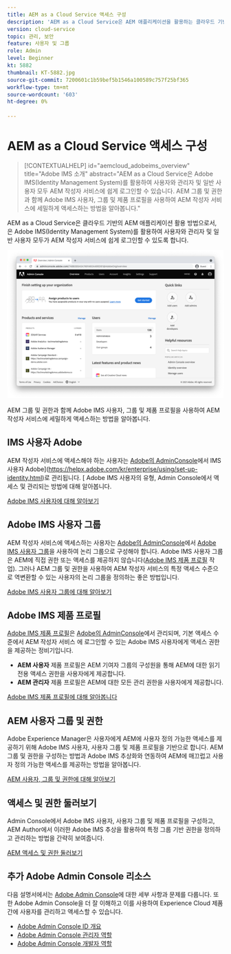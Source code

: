 ```yaml
---
title: AEM as a Cloud Service 액세스 구성
description: 'AEM as a Cloud Service은 AEM 애플리케이션을 활용하는 클라우드 기반의 방법으로서, 이와 같이 는 Adobe IMS(Identity Management System)를 활용하여 사용자와 관리자 및 일반 사용자 모두를 AEM 작성자 서비스에 쉽게 로그인할 수 있도록 합니다. AEM 그룹 및 권한과 함께 Adobe IMS 사용자, 사용자 그룹 및 제품 프로필을 모두 사용하여 AEM 작성자에 대한 특정 액세스 권한을 제공하는 방법을 알아봅니다.  '
version: cloud-service
topic: 관리, 보안
feature: 사용자 및 그룹
role: Admin
level: Beginner
kt: 5882
thumbnail: KT-5882.jpg
source-git-commit: 7200601c1b59bef5b1546a100589c757f25bf365
workflow-type: tm+mt
source-wordcount: '603'
ht-degree: 0%

---
```



# AEM as a Cloud Service 액세스 구성

>[!CONTEXTUALHELP]
>id="aemcloud_adobeims_overview"
>title="Adobe IMS 소개"
>abstract="AEM as a Cloud Service은 Adobe IMS(Identity Management System)를 활용하여 사용자와 관리자 및 일반 사용자 모두 AEM 작성자 서비스에 쉽게 로그인할 수 있습니다. AEM 그룹 및 권한과 함께 Adobe IMS 사용자, 그룹 및 제품 프로필을 사용하여 AEM 작성자 서비스에 세밀하게 액세스하는 방법을 알아봅니다."

AEM as a Cloud Service은 클라우드 기반의 AEM 애플리케이션 활용 방법으로서, 은 Adobe IMS(Identity Management System)를 활용하여 사용자와 관리자 및 일반 사용자 모두가 AEM 작성자 서비스에 쉽게 로그인할 수 있도록 합니다.

![Adobe Admin Console](./assets/hero.png)

AEM 그룹 및 권한과 함께 Adobe IMS 사용자, 그룹 및 제품 프로필을 사용하여 AEM 작성자 서비스에 세밀하게 액세스하는 방법을 알아봅니다.

## IMS 사용자 Adobe

AEM 작성자 서비스에 액세스해야 하는 사용자는 [Adobe의 AdminConsole](https://adminconsole.adobe.com)에서 IMS 사용자 Adobe](https://helpx.adobe.com/kr/enterprise/using/set-up-identity.html)로 관리됩니다. [ Adobe IMS 사용자의 유형, Admin Console에서 액세스 및 관리되는 방법에 대해 알아봅니다.

[Adobe IMS 사용자에 대해 알아보기](./adobe-ims-users.md)

## Adobe IMS 사용자 그룹

AEM 작성자 서비스에 액세스하는 사용자는 [Adobe의 AdminConsole](https://adminconsole.adobe.com)에서 [Adobe IMS 사용자 그룹](https://helpx.adobe.com/enterprise/using/user-groups.html)을 사용하여 논리 그룹으로 구성해야 합니다. Adobe IMS 사용자 그룹은 AEM에 직접 권한 또는 액세스를 제공하지 않습니다([Adobe IMS 제품 프로필](#adobe-ims-product-profiles) 작업). 그러나 AEM 그룹 및 권한을 사용하여 AEM 작성자 서비스의 특정 액세스 수준으로 역변환할 수 있는 사용자의 논리 그룹을 정의하는 좋은 방법입니다.

[Adobe IMS 사용자 그룹에 대해 알아보기](./adobe-ims-user-groups.md)

## Adobe IMS 제품 프로필

[Adobe IMS 제품 프로필](https://helpx.adobe.com/enterprise/using/manage-permissions-and-roles.html)은  [Adobe의 AdminConsole](https://adminconsole.adobe.com)에서 관리되며, 기본 액세스 수준에서 AEM 작성자 서비스 [ ](#adobe-ims-users) 에 로그인할 수 있는 Adobe IMS 사용자에게 액세스 권한을 제공하는 정비기입니다.

+ __AEM 사용자__ 제품 프로필은 AEM 기여자 그룹의 구성원을 통해 AEM에 대한 읽기 전용 액세스 권한을 사용자에게 제공합니다.
+ __AEM 관리자__ 제품 프로필은 AEM에 대한 모든 관리 권한을 사용자에게 제공합니다.

[Adobe IMS 제품 프로필에 대해 알아봅니다](./adobe-ims-product-profiles.md)

## AEM 사용자 그룹 및 권한

Adobe Experience Manager은 사용자에게 AEM에 사용자 정의 가능한 액세스를 제공하기 위해 Adobe IMS 사용자, 사용자 그룹 및 제품 프로필을 기반으로 합니다. AEM 그룹 및 권한을 구성하는 방법과 Adobe IMS 추상화와 연동하여 AEM에 매끄럽고 사용자 정의 가능한 액세스를 제공하는 방법을 알아봅니다.

[AEM 사용자, 그룹 및 권한에 대해 알아보기](./aem-users-groups-and-permissions.md)

## 액세스 및 권한 둘러보기

Admin Console에서 Adobe IMS 사용자, 사용자 그룹 및 제품 프로필을 구성하고, AEM Author에서 이러한 Adobe IMS 추상을 활용하여 특정 그룹 기반 권한을 정의하고 관리하는 방법을 간략히 보여줍니다.

[AEM 액세스 및 권한 둘러보기](./walk-through.md)

## 추가 Adobe Admin Console 리소스

다음 설명서에서는 [Adobe Admin Console](https://adminconsole.adobe.com)에 대한 세부 사항과 문제를 다룹니다. 또한 Adobe Admin Console을 더 잘 이해하고 이를 사용하여 Experience Cloud 제품 간에 사용자를 관리하고 액세스할 수 있습니다.

+ [Adobe Admin Console ID 개요](https://helpx.adobe.com/enterprise/using/identity.html)
+ [Adobe Admin Console 관리자 역할](https://helpx.adobe.com/enterprise/using/admin-roles.html)
+ [Adobe Admin Console 개발자 역할](https://helpx.adobe.com/enterprise/using/manage-developers.html)